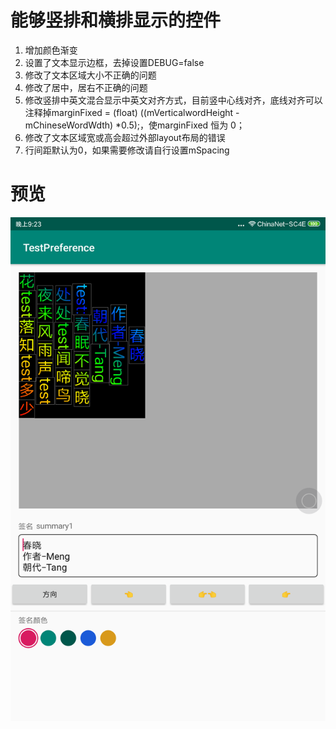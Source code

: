 # 能够竖排和横排显示的控件

1. 增加颜色渐变
2. 设置了文本显示边框，去掉设置DEBUG=false
3. 修改了文本区域大小不正确的问题
4. 修改了居中，居右不正确的问题
5. 修改竖排中英文混合显示中英文对齐方式，目前竖中心线对齐，底线对齐可以注释掉marginFixed = (float) ((mVerticalwordHeight - mChineseWordWdth) *0.5);，使marginFixed 恒为 0；
6. 修改了文本区域宽或高会超过外部layout布局的错误
7. 行间距默认为0，如果需要修改请自行设置mSpacing

# 预览

![渐变纵向中英文混合](capture/渐变纵向中英文混合.png)
